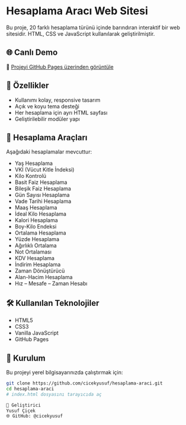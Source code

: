 # Hesaplama Aracı Web Sitesi

Bu proje, 20 farklı hesaplama türünü içinde barındıran interaktif bir web sitesidir. HTML, CSS ve JavaScript kullanılarak geliştirilmiştir.

## 🌐 Canlı Demo

🔗 [Projeyi GitHub Pages üzerinden görüntüle](https://cicekyusuf.github.io/hesaplama-araci/)

## 🚀 Özellikler

- Kullanımı kolay, responsive tasarım
- Açık ve koyu tema desteği
- Her hesaplama için ayrı HTML sayfası
- Geliştirilebilir modüler yapı

## 🧮 Hesaplama Araçları

Aşağıdaki hesaplamalar mevcuttur:

- Yaş Hesaplama
- VKİ (Vücut Kitle İndeksi)
- Kilo Kontrolü
- Basit Faiz Hesaplama
- Bileşik Faiz Hesaplama
- Gün Sayısı Hesaplama
- Vade Tarihi Hesaplama
- Maaş Hesaplama
- İdeal Kilo Hesaplama
- Kalori Hesaplama
- Boy-Kilo Endeksi
- Ortalama Hesaplama
- Yüzde Hesaplama
- Ağırlıklı Ortalama
- Not Ortalaması
- KDV Hesaplama
- İndirim Hesaplama
- Zaman Dönüştürücü
- Alan-Hacim Hesaplama
- Hız – Mesafe – Zaman Hesabı


## 🛠️ Kullanılan Teknolojiler

- HTML5
- CSS3
- Vanilla JavaScript
- GitHub Pages

## 📌 Kurulum

Bu projeyi yerel bilgisayarınızda çalıştırmak için:

```bash
git clone https://github.com/cicekyusuf/hesaplama-araci.git
cd hesaplama-araci
# index.html dosyasını tarayıcıda aç

👤 Geliştirici
Yusuf Çiçek
🌐 GitHub: @cicekyusuf


